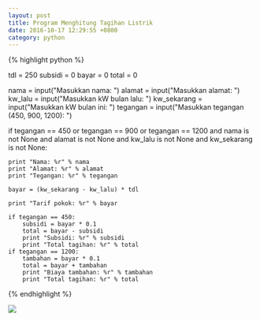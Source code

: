 ```yaml
---
layout: post
title: Program Menghitung Tagihan Listrik
date: 2016-10-17 12:29:55 +0800
category: python
---
```


{% highlight python %}

tdl = 250
subsidi = 0
bayar = 0
total = 0

nama = input("Masukkan nama: ")
alamat = input("Masukkan alamat: ")
kw_lalu = input("Masukkan kW bulan lalu: ")
kw_sekarang = input("Masukkan kW bulan ini: ")
tegangan = input("Masukkan tegangan (450, 900, 1200): ")

if tegangan == 450 or tegangan == 900 or tegangan == 1200 and nama is not None and alamat is not None and kw_lalu is not None and kw_sekarang is not None:
	
	print "Nama: %r" % nama
	print "Alamat: %r" % alamat
	print "Tegangan: %r" % tegangan

	bayar = (kw_sekarang - kw_lalu) * tdl

	print "Tarif pokok: %r" % bayar

	if tegangan == 450:
		subsidi = bayar * 0.1
		total = bayar - subsidi
		print "Subsidi: %r" % subsidi
		print "Total tagihan: %r" % total
	if tegangan == 1200:
		tambahan = bayar * 0.1
		total = bayar + tambahan
		print "Biaya tambahan: %r" % tambahan
		print "Total tagihan: %r" % total

{% endhighlight %}

<!-- more -->

![]({{site.url}}/gambar/koding.jpg)